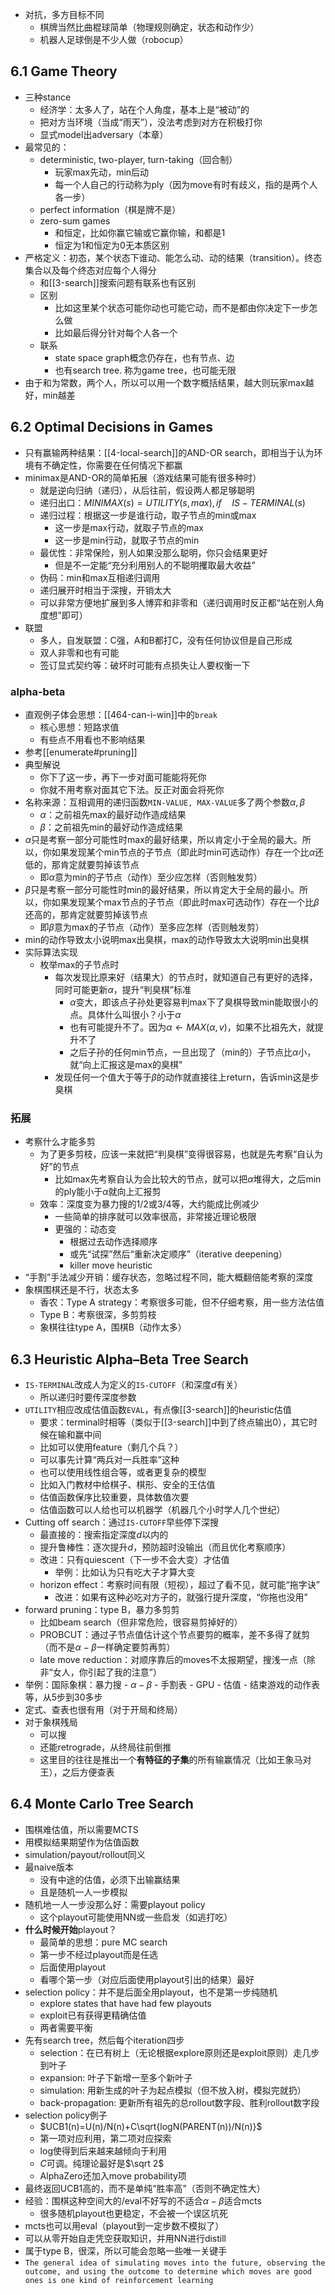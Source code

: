 - 对抗，多方目标不同
  - 棋牌当然比曲棍球简单（物理规则确定，状态和动作少）
  - 机器人足球倒是不少人做（robocup）
## 6.1 Game Theory
- 三种stance
  - 经济学：太多人了，站在个人角度，基本上是“被动”的
  - 把对方当环境（当成“雨天”），没法考虑到对方在积极打你
  - 显式model出adversary（本章）
- 最常见的：
  - deterministic, two-player, turn-taking（回合制）
    - 玩家max先动，min后动
    - 每一个人自己的行动称为ply（因为move有时有歧义，指的是两个人各一步）
  - perfect information（棋是牌不是）
  - zero-sum games
    - 和恒定，比如你赢它输或它赢你输，和都是1
    - 恒定为1和恒定为0无本质区别
- 严格定义：初态，某个状态下谁动、能怎么动、动的结果（transition）。终态集合以及每个终态对应每个人得分
  - 和[[3-search]]搜索问题有联系也有区别
  - 区别
    - 比如这里某个状态可能你动也可能它动，而不是都由你决定下一步怎么做
    - 比如最后得分针对每个人各一个
  - 联系
    - state space graph概念仍存在，也有节点、边
    - 也有search tree. 称为game tree，也可能无限
- 由于和为常数，两个人，所以可以用一个数字概括结果，越大则玩家max越好，min越差
## 6.2 Optimal Decisions in Games
- 只有赢输两种结果：[[4-local-search]]的AND-OR search，即相当于认为环境有不确定性，你需要在任何情况下都赢
- minimax是AND-OR的简单拓展（游戏结果可能有很多种时）
  - 就是逆向归纳（递归），从后往前，假设两人都足够聪明
  - 递归出口：$MINIMAX(s)=UTILITY(s,max),if\quad IS-TERMINAL(s)$
  - 递归过程：根据这一步是谁行动，取子节点的min或max
    - 这一步是max行动，就取子节点的max
    - 这一步是min行动，就取子节点的min
  - 最优性：非常保险，别人如果没那么聪明，你只会结果更好
    - 但是不一定能“充分利用别人的不聪明攫取最大收益”
  - 伪码：min和max互相递归调用
  - 递归展开时相当于深搜，开销太大
  - 可以非常方便地扩展到多人博弈和非零和（递归调用时反正都“站在别人角度想”即可）
- 联盟
  - 多人，自发联盟：C强，A和B都打C，没有任何协议但是自己形成
  - 双人非零和也有可能
  - 签订显式契约等：破坏时可能有点损失让人要权衡一下
### alpha-beta
- 直观例子体会思想：[[464-can-i-win]]中的`break`
  - 核心思想：短路求值
  - 有些点不用看也不影响结果
- 参考[[enumerate#pruning]]
- 典型解说
  - 你下了这一步，再下一步对面可能能将死你
  - 你就不用考察对面其它下法。反正对面会将死你
- 名称来源：互相调用的递归函数`MIN-VALUE, MAX-VALUE`多了两个参数$\alpha,\beta$
  - $\alpha$：之前祖先max的最好动作造成结果
  - $\beta$：之前祖先min的最好动作造成结果
- $\alpha$只是考察一部分可能性时max的最好结果，所以肯定小于全局的最大。所以，你如果发现某个min节点的子节点（即此时min可选动作）存在一个比$\alpha$还低的，那肯定就要剪掉该节点
  - 即$\alpha$意为min的子节点（动作）至少应怎样（否则触发剪）
- $\beta$只是考察一部分可能性时min的最好结果，所以肯定大于全局的最小。所以，你如果发现某个max节点的子节点（即此时max可选动作）存在一个比$\beta$还高的，那肯定就要剪掉该节点
  - 即$\beta$意为max的子节点（动作）至多应怎样（否则触发剪）
- min的动作导致太小说明max出臭棋，max的动作导致太大说明min出臭棋
- 实际算法实现
  - 枚举max的子节点时
    - 每次发现比原来好（结果大）的节点时，就知道自己有更好的选择，同时可能更新$\alpha$，提升“判臭棋”标准
      - $\alpha$变大，即该点子孙处更容易判max下了臭棋导致min能取很小的点。具体什么叫很小？小于$\alpha$
      - 也有可能提升不了。因为$\alpha\leftarrow MAX(\alpha,v)$，如果不比祖先大，就提升不了
      - 之后子孙的任何min节点，一旦出现了（min的）子节点比$\alpha$小，就“向上汇报这是max的臭棋”
    - 发现任何一个值大于等于$\beta$的动作就直接往上return，告诉min这是步臭棋
### 拓展
- 考察什么才能多剪
  - 为了更多剪枝，应该一来就把“判臭棋”变得很容易，也就是先考察“自认为好”的节点
    - 比如max先考察自认为会比较大的节点，就可以把$\alpha$堆得大，之后min的ply能小于$\alpha$就向上汇报剪
  - 效率：深度变为暴力搜的$1/2$或$3/4$等，大约能成比例减少
    - 一些简单的排序就可以效率很高，非常接近理论极限
    - 更强的：动态变
      - 根据过去动作选择顺序
      - 或先“试探”然后“重新决定顺序”（iterative deepening）
      - killer move heuristic
- “手割”手法减少开销：缓存状态，忽略过程不同，能大概翻倍能考察的深度
- 象棋围棋还是不行，状态太多
  - 香农：Type A strategy：考察很多可能，但不仔细考察，用一些方法估值
  - Type B：考察很深，多剪剪枝
  - 象棋往往type A，围棋B（动作太多）
## 6.3 Heuristic Alpha–Beta Tree Search
- `IS-TERMINAL`改成人为定义的`IS-CUTOFF`（和深度$d$有关）
  - 所以递归时要传深度参数
- `UTILITY`相应改成估值函数`EVAL`，有点像[[3-search]]的heuristic估值
  - 要求：terminal时相等（类似于[[3-search]]中到了终点输出0），其它时候在输和赢中间
  - 比如可以使用feature（剩几个兵？）
  - 可以事先计算“两兵对一兵胜率”这种
  - 也可以使用线性组合等，或者更复杂的模型
  - 比如入门教材中给棋子、棋形、安全的王估值
  - 估值函数保序比较重要，具体数值次要
  - 估值函数可以人给也可以机器学（机器几个小时学人几个世纪）
- Cutting off search：通过`IS-CUTOFF`早些停下深搜
  - 最直接的：搜索指定深度$d$以内的
  - 提升鲁棒性：逐次提升$d$，预防超时没输出（而且优化考察顺序）
  - 改进：只有quiescent（下一步不会大变）才估值
    - 举例：比如认为只有吃大子才算大变
  - horizon effect：考察时间有限（短视），超过了看不见，就可能“拖字诀”
    - 改进：如果有这种必吃对方子的，就强行提升深度，“你拖也没用”
- forward pruning：type B，暴力多剪剪
  - 比如beam search（但非常危险，很容易剪掉好的）
  - PROBCUT：通过子节点值估计这个节点要剪的概率，差不多得了就剪（而不是$\alpha-\beta$一样确定要剪再剪）
  - late move reduction：对顺序靠后的moves不太报期望，搜浅一点（除非“女人，你引起了我的注意”）
- 举例：国际象棋：暴力搜 - $\alpha-\beta$ - 手割表 - GPU - 估值 - 结束游戏的动作表等，从5步到30多步
- 定式、查表也很有用（对于开局和终局）
- 对于象棋残局
  - 可以搜
  - 还能retrograde，从终局往前倒推
  - 这里目的往往是推出一个**有特征的子集**的所有输赢情况（比如王象马对王），之后方便查表
## 6.4 Monte Carlo Tree Search
- 围棋难估值，所以需要MCTS
- 用模拟结果期望作为估值函数
- simulation/payout/rollout同义
- 最naive版本
  - 没有中途的估值，必须下出输赢结果
  - 且是随机一人一步模拟
- 随机地一人一步没那么好：需要playout policy
  - 这个playout可能使用NN或一些启发（如逃打吃）
- **什么时候开始**playout？
  - 最简单的思想：pure MC search
  - 第一步不经过playout而是任选
  - 后面使用playout
  - 看哪个第一步（对应后面使用playout引出的结果）最好
- selection policy：并不是后面全用playout，也不是第一步纯随机
  - explore states that have had few playouts
  - exploit已有获得更精确估值
  - 两者需要平衡
- 先有search tree，然后每个iteration四步
  - selection：在已有树上（无论根据explore原则还是exploit原则）走几步到叶子
  - expansion: 叶子下新增一至多个新叶子
  - simulation: 用新生成的叶子为起点模拟（但不放入树，模拟完就扔）
  - back-propagation: 更新所有祖先的总rollout数字段、胜利rollout数字段
- selection policy例子
  - $UCB1(n)=U(n)/N(n)+C\sqrt{logN(PARENT(n))/N(n)}$
  - 第一项对应利用，第二项对应探索
  - log使得到后来越来越倾向于利用
  - $C$可调。纯理论最好是$\sqrt 2$
  - AlphaZero还加入move probability项
- 最终返回UCB1高的，而不是单纯“胜率高”（否则不确定性大）
- 经验：围棋这种空间大的/eval不好写的不适合$\alpha-\beta$适合mcts
  - 很多随机playout也更稳定，不会被一个误区坑死
- mcts也可以用eval（playout到一定步数不模拟了）
- 可以从零开始自走凭空获取知识，并用NN进行distill
- 属于type B，很深，所以可能会忽略一些唯一关键手
- `The general idea of simulating moves into the future, observing the outcome, and using the outcome to determine which moves are good ones is one kind of reinforcement learning`